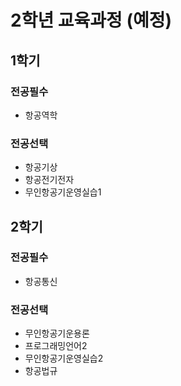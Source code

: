 # 2학년 교육과정 (예정)

## 1학기
### 전공필수
- 항공역학
### 전공선택
- 항공기상
- 항공전기전자
- 무인항공기운영실습1

## 2학기
### 전공필수
- 항공통신
### 전공선택
- 무인항공기운용론
- 프로그래밍언어2
- 무인항공기운영실습2
- 항공법규
